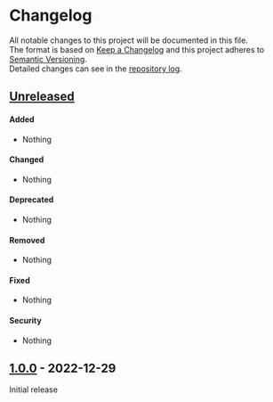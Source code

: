 # Changelog
All notable changes to this project will be documented in this file.  
The format is based on [Keep a Changelog][changelog]
and this project adheres to [Semantic Versioning][semver].  
Detailed changes can see in the [repository log].

## [Unreleased]

#### Added
- Nothing

#### Changed
- Nothing

#### Deprecated
- Nothing

#### Removed
- Nothing

#### Fixed
- Nothing

#### Security
- Nothing


## [1.0.0] - 2022-12-29
Initial release


[Unreleased]: https://github.com/mobicms/container/compare/1.0.0...HEAD
[1.0.0]: https://github.com/mobicms/container/releases/tag/1.0.0
[repository log]: https://github.com/mobicms/container/commits
[changelog]: http://keepachangelog.com/en/1.0.0
[semver]: http://semver.org/spec/v2.0.0.html
